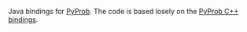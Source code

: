 Java bindings for [PyProb](https://github.com/pyprob/pyprob).
The code is based losely on the [PyProb C++ bindings](https://github.com/pyprob/pyprob_cpp).
